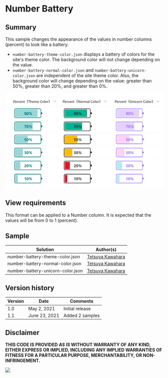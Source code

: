 # Number Battery

## Summary
This sample changes the appearance of the values in number columns (percent)  to look like a battery.

- `number-battery-theme-color.json` displays a battery of colors for the site's theme color. The background color will not change depending on the value.
- `number-battery-normal-color.json` and `number-battery-unicorn-color.json` are independent of the site theme color. Also, the background color will change depending on the value: greater than 50%, greater than 20%, and greater than 0%.

![screenshot of the sample](./assets/screenshot.png)

## View requirements
This format can be applied to a Number column. It is expected that the values will be from 0 to 1 (percent).

## Sample

Solution                          |Author(s)
----------------------------------|------------------------------------------------
number-battery-theme-color.json   |[Tetsuya Kawahara](https://twitter.com/techan_k)
number-battery-normal-color.json  |[Tetsuya Kawahara](https://twitter.com/techan_k)
number-battery-unicorn-color.json |[Tetsuya Kawahara](https://twitter.com/techan_k)

## Version history

Version |Date          |Comments
--------|--------------|----------------
1.0     |May 2, 2021   |Initial release
1.1     |June 23, 2021 |Added 2 samples

## Disclaimer
**THIS CODE IS PROVIDED *AS IS* WITHOUT WARRANTY OF ANY KIND, EITHER EXPRESS OR IMPLIED, INCLUDING ANY IMPLIED WARRANTIES OF FITNESS FOR A PARTICULAR PURPOSE, MERCHANTABILITY, OR NON-INFRINGEMENT.**

<img src="https://pnptelemetry.azurewebsites.net/sp-dev-list-formatting/column-samples/number-battery" />